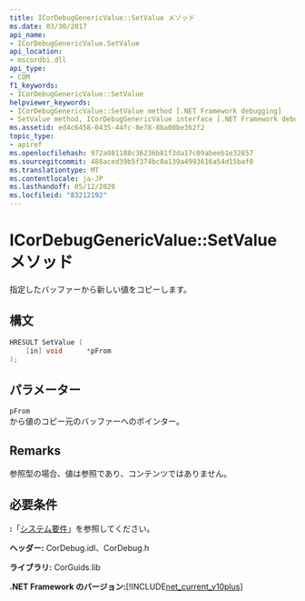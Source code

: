 ```yaml
---
title: ICorDebugGenericValue::SetValue メソッド
ms.date: 03/30/2017
api_name:
- ICorDebugGenericValue.SetValue
api_location:
- mscordbi.dll
api_type:
- COM
f1_keywords:
- ICorDebugGenericValue::SetValue
helpviewer_keywords:
- ICorDebugGenericValue::SetValue method [.NET Framework debugging]
- SetValue method, ICorDebugGenericValue interface [.NET Framework debugging]
ms.assetid: ed4c6458-0435-44fc-8e78-8ba00be362f2
topic_type:
- apiref
ms.openlocfilehash: 972a981188c36236b81f3da17c09abeeb1e32857
ms.sourcegitcommit: 488aced39b5f374bc0a139a4993616a54d15baf0
ms.translationtype: MT
ms.contentlocale: ja-JP
ms.lasthandoff: 05/12/2020
ms.locfileid: "83212192"
---
```

# <a name="icordebuggenericvaluesetvalue-method"></a>ICorDebugGenericValue::SetValue メソッド
指定したバッファーから新しい値をコピーします。  
  
## <a name="syntax"></a>構文  
  
```cpp  
HRESULT SetValue (  
    [in] void      *pFrom  
);  
```  
  
## <a name="parameters"></a>パラメーター  
 `pFrom`  
 から値のコピー元のバッファーへのポインター。  
  
## <a name="remarks"></a>Remarks  
 参照型の場合、値は参照であり、コンテンツではありません。  
  
## <a name="requirements"></a>必要条件  
 **:**「[システム要件](../../get-started/system-requirements.md)」を参照してください。  
  
 **ヘッダー:** CorDebug.idl、CorDebug.h  
  
 **ライブラリ:** CorGuids.lib  
  
 **.NET Framework のバージョン:**[!INCLUDE[net_current_v10plus](../../../../includes/net-current-v10plus-md.md)]
